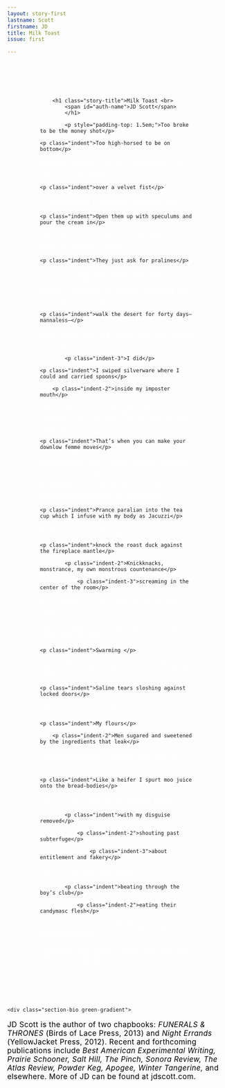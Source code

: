 ```yaml
---
layout: story-first
lastname: Scott
firstname: JD
title: Milk Toast
issue: first

---
```



<style>

.story-wrapper {
	height: auto;
}

.section {
	padding: 5em 0;
	width: 70%;
	margin: 0 auto;
}

p {
	color: #ffffff;
	font-size: 1.2em;
	letter-spacing: .03em;
}


.indent {
	text-indent: 3em;
}

.indent-2 {
	text-indent: 5em;

}



.indent-3 {
	text-indent: 7em;
}

#auth-name {
	color: #54EA66!important;
	-webkit-background-clip: unset;
    -webkit-text-fill-color: #54EA66;
    -webkit-text-stroke-width: 0;
    -webkit-text-stroke-color: unset;
}


</style>

<div class="story-wrapper purple-gradient">
	<div class="section">

		<h1 class="story-title">Milk Toast <br>
			<span id="auth-name">JD Scott</span>
			</h1>

			<p style="padding-top: 1.5em;">Too broke to be the money shot</p>

	<p class="indent">Too high-horsed to be on bottom</p>

<p>Clipping coupons is very hard when you wear a velvet glove</p>

	<p class="indent">over a velvet fist</p>

<p>In the abattoir I continue to punish men</p>

	<p class="indent">Open them up with speculums and pour the cream in</p>

<p>Most men don’t want to be broken in like a pair of Jimmy Choos</p>

	<p class="indent">They just ask for pralines</p>

<p class="indent-2">Pass the dacquoise too</p>

<p>There is a recipe for getting a seat at the dinner party of men:</p>

	<p class="indent">walk the desert for forty days—mannaless—</p>

<p>bring your own chair built from the spines of suitors</p>

			<p class="indent-3">I did</p>

	<p class="indent">I swiped silverware where I could and carried spoons</p>

		<p class="indent-2">inside my imposter mouth</p>

<p>Once you sit long enough with your hands in your lap they’ll think you’ve paid your dues</p>

	<p class="indent">That’s when you can make your downlow femme moves</p>

<p>At the table I roll smoked salmon up with dirty fingers and shove it in</p>

<p>At the table I grow small and parade across the cloth like an airdancer</p>

	<p class="indent">Prance paralian into the tea cup which I infuse with my body as Jacuzzi</p>

<p>Then I grow big as a grizzly</p>

	<p class="indent">knock the roast duck against the fireplace mantle</p>
		
			<p class="indent-2">Knickknacks, monstrance, my own monstrous countenance</p>

				<p class="indent-3">screaming in the center of the room</p>

<p><span style="font-style: italic;">Ah!</span>&nbsp;&nbsp; 	Have you ever seen such a temper-tantrum?</p>

<p>Me the hikikomori entering the crowded company of men</p>

	<p class="indent">Swarming </p>

<p>Out from my pores comes forth antisocial yeast</p>

	<p class="indent">Saline tears sloshing against locked doors</p>

<p>Men soaked in my beastly oils</p>

	<p class="indent">My flours</p>

		<p class="indent-2">Men sugared and sweetened by the ingredients that leak</p>

<p>Like a heater bee I vibrate and give off fire</p>

	<p class="indent">Like a heifer I spurt moo juice onto the bread-bodies</p>

<p>Yes&nbsp;&nbsp;&nbsp;&nbsp;&nbsp;That’s me on the nightly news</p>

			<p class="indent">with my disguise removed</p>
	
				<p class="indent-2">shouting past subterfuge</p>

					<p class="indent-3">about entitlement and fakery</p>

<p>Yes&nbsp;&nbsp;&nbsp;&nbsp;&nbsp;That cannibal’s me</p>

			<p class="indent">beating through the boy’s club</p>

				<p class="indent-2">eating their candymasc flesh</p>

<p>Yes&nbsp;&nbsp;&nbsp;&nbsp;&nbsp;I transformed them all&nbsp;&nbsp;&nbsp;&nbsp;into human desserts</p>

<p>I thought you knew&nbsp;&nbsp;&nbsp;&nbsp;&nbsp;that’s why they call me&nbsp;&nbsp;&nbsp;&nbsp;&nbsp;the human bakery.</p>
	</div>

	<div class="section-bio green-gradient">
<p class="bio" style="color: #000000;">JD Scott is the author of two chapbooks: <i>FUNERALS & THRONES</i> (Birds of Lace Press, 2013) and <i>Night Errands</i> (YellowJacket Press, 2012). Recent and forthcoming publications include <i>Best American Experimental Writing, Prairie Schooner, Salt Hill, The Pinch, Sonora Review, The Atlas Review, Powder Keg, Apogee, Winter Tangerine,</i> and elsewhere. More of JD can be found at jdscott.com.</p>
		
</div>

</div><!-- end story-wrapper -->

	


<script>
  (function(i,s,o,g,r,a,m){i['GoogleAnalyticsObject']=r;i[r]=i[r]||function(){
  (i[r].q=i[r].q||[]).push(arguments)},i[r].l=1*new Date();a=s.createElement(o),
  m=s.getElementsByTagName(o)[0];a.async=1;a.src=g;m.parentNode.insertBefore(a,m)
  })(window,document,'script','https://www.google-analytics.com/analytics.js','ga');

  ga('create', 'UA-93682415-1', 'auto');
  ga('send', 'pageview');

</script>
